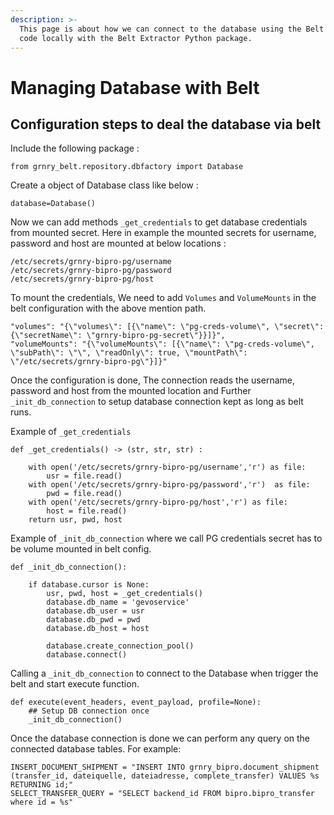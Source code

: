```yaml
---
description: >-
  This page is about how we can connect to the database using the Belt callback
  code locally with the Belt Extractor Python package.
---
```


# Managing Database with Belt

## Configuration steps to deal the database via belt

Include the following package :

```text
from grnry_belt.repository.dbfactory import Database
```

Create a object of Database class like below :

```text
database=Database()
```

Now we can add methods `_get_credentials` to get database credentials from mounted secret. Here in example the mounted secrets for username, password and host are mounted at below locations :

```text
/etc/secrets/grnry-bipro-pg/username
/etc/secrets/grnry-bipro-pg/password
/etc/secrets/grnry-bipro-pg/host
```

To mount the credentials, We need to add `Volumes` and `VolumeMounts` in the belt configuration with the above mention path.

```text
"volumes": "{\"volumes\": [{\"name\": \"pg-creds-volume\", \"secret\": {\"secretName\": \"grnry-bipro-pg-secret\"}}]}",
"volumeMounts": "{\"volumeMounts\": [{\"name\": \"pg-creds-volume\", \"subPath\": \"\", \"readOnly\": true, \"mountPath\": \"/etc/secrets/grnry-bipro-pg\"}]}"
```

Once the configuration is done, The connection reads the username, password and host from the mounted location and Further `_init_db_connection` to setup database connection kept as long as belt runs.

Example of `_get_credentials`

```text
def _get_credentials() -> (str, str, str) :
  
    with open('/etc/secrets/grnry-bipro-pg/username','r') as file:
        usr = file.read()
    with open('/etc/secrets/grnry-bipro-pg/password','r')  as file:
        pwd = file.read()
    with open('/etc/secrets/grnry-bipro-pg/host','r') as file:
        host = file.read()
    return usr, pwd, host
```

Example of `_init_db_connection`  where we call PG credentials secret has to be volume mounted in belt config.

```text
def _init_db_connection():

    if database.cursor is None:
        usr, pwd, host = _get_credentials()
        database.db_name = 'gevoservice'
        database.db_user = usr
        database.db_pwd = pwd
        database.db_host = host

        database.create_connection_pool()
        database.connect()
```

Calling a `_init_db_connection`  to connect to the Database when trigger the belt and start execute function.

```text
def execute(event_headers, event_payload, profile=None): 
    ## Setup DB connection once
    _init_db_connection()
```

Once the database connection is done we can perform any query on the connected database tables. For example:

```text
INSERT_DOCUMENT_SHIPMENT = "INSERT INTO grnry_bipro.document_shipment (transfer_id, dateiquelle, dateiadresse, complete_transfer) VALUES %s RETURNING id;"
SELECT_TRANSFER_QUERY = "SELECT backend_id FROM bipro.bipro_transfer where id = %s"
```

